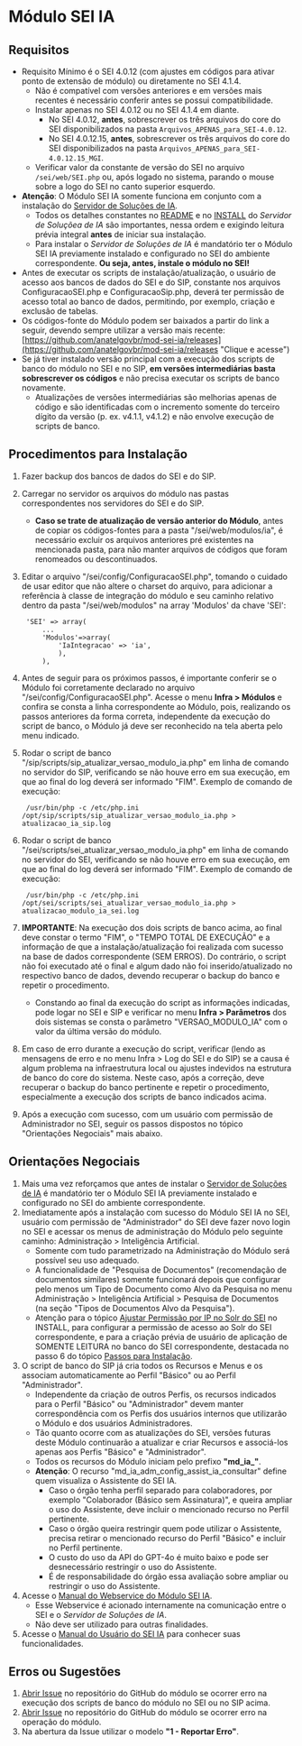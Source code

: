 # Módulo SEI IA

## Requisitos
- Requisito Mínimo é o SEI 4.0.12 (com ajustes em códigos para ativar ponto de extensão de módulo) ou diretamente no SEI 4.1.4.
   - Não é compatível com versões anteriores e em versões mais recentes é necessário conferir antes se possui compatibilidade.
   - Instalar apenas no SEI 4.0.12 ou no SEI 4.1.4 em diante.
      - No SEI 4.0.12, **antes**, sobrescrever os três arquivos do core do SEI disponibilizados na pasta `Arquivos_APENAS_para_SEI-4.0.12`.
      - No SEI 4.0.12.15, **antes**, sobrescrever os três arquivos do core do SEI disponibilizados na pasta `Arquivos_APENAS_para_SEI-4.0.12.15_MGI`.
   - Verificar valor da constante de versão do SEI no arquivo `/sei/web/SEI.php` ou, após logado no sistema, parando o mouse sobre a logo do SEI no canto superior esquerdo.
- **Atenção**: O Módulo SEI IA somente funciona em conjunto com a instalação do [Servidor de Soluções de IA](https://github.com/anatelgovbr/sei-ia?tab=readme-ov-file "Clique e acesse").
   - Todos os detalhes constantes no [README](https://github.com/anatelgovbr/sei-ia/blob/main/README.md) e no [INSTALL](https://github.com/anatelgovbr/sei-ia/blob/main/docs/INSTALL.md) do *Servidor de Soluçõea de IA* são importantes, nessa ordem e exigindo leitura prévia integral **antes** de iniciar sua instalação.
   - Para instalar o *Servidor de Soluções de IA* é mandatório ter o Módulo SEI IA previamente instalado e configurado no SEI do ambiente correspondente. **Ou seja, antes, instale o módulo no SEI!**
- Antes de executar os scripts de instalação/atualização, o usuário de acesso aos bancos de dados do SEI e do SIP, constante nos arquivos ConfiguracaoSEI.php e ConfiguracaoSip.php, deverá ter permissão de acesso total ao banco de dados, permitindo, por exemplo, criação e exclusão de tabelas.
- Os códigos-fonte do Módulo podem ser baixados a partir do link a seguir, devendo sempre utilizar a versão mais recente: [https://github.com/anatelgovbr/mod-sei-ia/releases](https://github.com/anatelgovbr/mod-sei-ia/releases "Clique e acesse")
- Se já tiver instalado versão principal com a execução dos scripts de banco do módulo no SEI e no SIP, **em versões intermediárias basta sobrescrever os códigos** e não precisa executar os scripts de banco novamente.
   - Atualizações de versões intermediárias são melhorias apenas de código e são identificadas com o incremento somente do terceiro dígito da versão (p. ex. v4.1.1, v4.1.2) e não envolve execução de scripts de banco.

## Procedimentos para Instalação
1. Fazer backup dos bancos de dados do SEI e do SIP.
2. Carregar no servidor os arquivos do módulo nas pastas correspondentes nos servidores do SEI e do SIP.
   - **Caso se trate de atualização de versão anterior do Módulo**, antes de copiar os códigos-fontes para a pasta "/sei/web/modulos/ia", é necessário excluir os arquivos anteriores pré existentes na mencionada pasta, para não manter arquivos de códigos que foram renomeados ou descontinuados.
3. Editar o arquivo "/sei/config/ConfiguracaoSEI.php", tomando o cuidado de usar editor que não altere o charset do arquivo, para adicionar a referência à classe de integração do módulo e seu caminho relativo dentro da pasta "/sei/web/modulos" na array 'Modulos' da chave 'SEI':

		'SEI' => array(
			...
			'Modulos'=>array(
				'IaIntegracao' => 'ia',
				),
			),

4. Antes de seguir para os próximos passos, é importante conferir se o Módulo foi corretamente declarado no arquivo "/sei/config/ConfiguracaoSEI.php". Acesse o menu **Infra > Módulos** e confira se consta a linha correspondente ao Módulo, pois, realizando os passos anteriores da forma correta, independente da execução do script de banco, o Módulo já deve ser reconhecido na tela aberta pelo menu indicado.
5. Rodar o script de banco "/sip/scripts/sip_atualizar_versao_modulo_ia.php" em linha de comando no servidor do SIP, verificando se não houve erro em sua execução, em que ao final do log deverá ser informado "FIM". Exemplo de comando de execução:

		/usr/bin/php -c /etc/php.ini /opt/sip/scripts/sip_atualizar_versao_modulo_ia.php > atualizacao_ia_sip.log

6. Rodar o script de banco "/sei/scripts/sei_atualizar_versao_modulo_ia.php" em linha de comando no servidor do SEI, verificando se não houve erro em sua execução, em que ao final do log deverá ser informado "FIM". Exemplo de comando de execução:

		/usr/bin/php -c /etc/php.ini /opt/sei/scripts/sei_atualizar_versao_modulo_ia.php > atualizacao_modulo_ia_sei.log

7. **IMPORTANTE**: Na execução dos dois scripts de banco acima, ao final deve constar o termo "FIM", o "TEMPO TOTAL DE EXECUÇÃO" e a informação de que a instalação/atualização foi realizada com sucesso na base de dados correspondente (SEM ERROS). Do contrário, o script não foi executado até o final e algum dado não foi inserido/atualizado no respectivo banco de dados, devendo recuperar o backup do banco e repetir o procedimento.
   - Constando ao final da execução do script as informações indicadas, pode logar no SEI e SIP e verificar no menu **Infra > Parâmetros** dos dois sistemas se consta o parâmetro "VERSAO_MODULO_IA" com o valor da última versão do módulo.
8. Em caso de erro durante a execução do script, verificar (lendo as mensagens de erro e no menu Infra > Log do SEI e do SIP) se a causa é algum problema na infraestrutura local ou ajustes indevidos na estrutura de banco do core do sistema. Neste caso, após a correção, deve recuperar o backup do banco pertinente e repetir o procedimento, especialmente a execução dos scripts de banco indicados acima.
9. Após a execução com sucesso, com um usuário com permissão de Administrador no SEI, seguir os passos dispostos no tópico "Orientações Negociais" mais abaixo.

## Orientações Negociais
1. Mais uma vez reforçamos que antes de instalar o [Servidor de Soluções de IA](https://github.com/anatelgovbr/sei-ia?tab=readme-ov-file "Clique e acesse") é mandatório ter o Módulo SEI IA previamente instalado e configurado no SEI do ambiente correspondente.
2. Imediatamente após a instalação com sucesso do Módulo SEI IA no SEI, usuário com permissão de "Administrador" do SEI deve fazer novo login no SEI e acessar os menus de administração do Módulo pelo seguinte caminho: Administração > Inteligência Artificial.
	- Somente com tudo parametrizado na Administração do Módulo será possível seu uso adequado.
 	- A funcionalidade de "Pesquisa de Documentos" (recomendação de documentos similares) somente funcionará depois que configurar pelo menos um Tipo de Documento como Alvo da Pesquisa no menu Administração > Inteligência Artificial > Pesquisa de Documentos (na seção "Tipos de Documentos Alvo da Pesquisa").
 	- Atenção para o tópico [Ajustar Permissão por IP no Solr do SEI](https://github.com/anatelgovbr/sei-ia/blob/main/docs/INSTALL.md#ajustar-permiss%C3%A3o-por-ip-no-solr-do-sei) no INSTALL, para configurar a permissão de acesso ao Solr do SEI correspondente, e para a criação prévia de usuário de aplicação de SOMENTE LEITURA no banco do SEI correspondente, destacada no passo 6 do tópico [Passos para Instalação](https://github.com/anatelgovbr/sei-ia/blob/main/docs/INSTALL.md#passos-para-instala%C3%A7%C3%A3o).
3. O script de banco do SIP já cria todos os Recursos e Menus e os associam automaticamente ao Perfil "Básico" ou ao Perfil "Administrador".
	- Independente da criação de outros Perfis, os recursos indicados para o Perfil "Básico" ou "Administrador" devem manter correspondência com os Perfis dos usuários internos que utilizarão o Módulo e dos usuários Administradores.
	- Tão quanto ocorre com as atualizações do SEI, versões futuras deste Módulo continuarão a atualizar e criar Recursos e associá-los apenas aos Perfis "Básico" e "Administrador".
	- Todos os recursos do Módulo iniciam pelo prefixo **"md_ia_"**.
	- **Atenção**: O recurso "md_ia_adm_config_assist_ia_consultar" define quem visualiza o Assistente do SEI IA.
		- Caso o órgão tenha perfil separado para colaboradores, por exemplo "Colaborador (Básico sem Assinatura)", e queira ampliar o uso do Assistente, deve incluir o mencionado recurso no Perfil pertinente.
		- Caso o órgão queira restringir quem pode utilizar o Assistente, precisa retirar o mencionado recurso do Perfil "Básico" e incluir no Perfil pertinente.
		- O custo do uso da API do GPT-4o é muito baixo e pode ser desnecessário restringir o uso do Assistente.
		- É de responsabilidade do órgão essa avaliação sobre ampliar ou restringir o uso do Assistente.
4. Acesse o [Manual do Webservice do Módulo SEI IA](https://github.com/anatelgovbr/mod-sei-ia/blob/master/sei/web/modulos/ia/ws/manual_ws_ia.md "Clique e acesse").
	- Esse Webservice é acionado internamente na comunicação entre o SEI e o *Servidor de Soluções de IA*.
	- Não deve ser utilizado para outras finalidades.
5. Acesse o [Manual do Usuário do SEI IA](https://docs.google.com/document/d/e/2PACX-1vRsKljzHcKwRfdW7IcnFA1EHNPIInog9Mqpu58xEFzRMfZ5avrLhYbwUjPkXuTDFKFEPnev4ASJ-5Dm/pub "Clique e acesse") para conhecer suas funcionalidades.

## Erros ou Sugestões
1. [Abrir Issue](https://github.com/anatelgovbr/mod-sei-ia/issues) no repositório do GitHub do módulo se ocorrer erro na execução dos scripts de banco do módulo no SEI ou no SIP acima.
2. [Abrir Issue](https://github.com/anatelgovbr/mod-sei-ia/issues) no repositório do GitHub do módulo se ocorrer erro na operação do módulo.
3. Na abertura da Issue utilizar o modelo **"1 - Reportar Erro"**.
